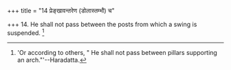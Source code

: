 +++
title = "14 प्रेङ्खावन्तरेण (डोलास्तम्भौ) च"

+++
14. He shall not pass between the posts from which a swing is suspended. [^6] 


[^6]:  'Or according to others, " He shall not pass between pillars supporting an arch."'--Haradatta.
